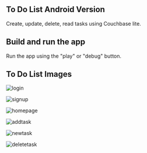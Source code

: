 
## To Do List Android Version

Create, update, delete, read tasks using Couchbase lite.

## Build and run the app

Run the app using the "play" or "debug" button.

## To Do List Images
![login](https://user-images.githubusercontent.com/48391281/113480904-70e99800-949f-11eb-9cbf-0be0981c69db.jpeg)

![signup](https://user-images.githubusercontent.com/48391281/113480906-71822e80-949f-11eb-8d89-413a899f8b1b.jpeg)

![homepage](https://user-images.githubusercontent.com/48391281/113480903-70510180-949f-11eb-90c3-c92f1a07658b.jpeg)

![addtask](https://user-images.githubusercontent.com/48391281/113480900-6e873e00-949f-11eb-951b-6866878b9769.jpeg)

![newtask](https://user-images.githubusercontent.com/48391281/113480905-70e99800-949f-11eb-89dd-9ed0beb4ccbf.jpeg)

![deletetask](https://user-images.githubusercontent.com/48391281/113480902-6fb86b00-949f-11eb-9704-76853c6fcfef.jpeg)




